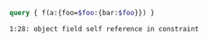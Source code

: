 ```graphql
query { f(a:{foo=$foo:{bar:$foo}}) }
```

```
1:28: object field self reference in constraint
```